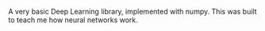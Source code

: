 A very basic Deep Learning library, implemented with numpy. This was built to teach me how neural networks work.
